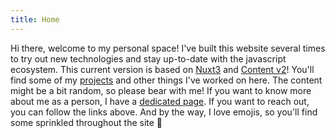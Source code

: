 ```yaml
---
title: Home
---
```

Hi there, welcome to my personal space! I've built this website several times to try out new technologies and stay up-to-date with the javascript ecosystem. This current version is based on [Nuxt3](https://nuxt.com) and [Content v2](https://content.nuxtjs.org/)! You'll find some of my [projects](/projects) and other things I've worked on here. The content might be a bit random, so please bear with me! If you want to know more about me as a person, I have a [dedicated page](/about). If you want to reach out, you can follow the links above. And by the way, I love emojis, so you'll find some sprinkled throughout the site 🫡
